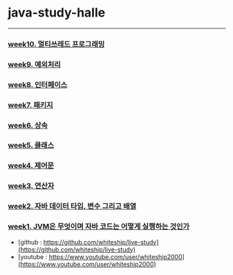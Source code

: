 # java-study-halle

------------

### [week10. 멀티쓰레드 프로그래밍](https://github.com/whdkfhr/java-study-halle/blob/main/week10.md)

### [week9. 예외처리](https://github.com/whdkfhr/java-study-halle/blob/main/week9.md)

### [week8. 인터페이스](https://github.com/whdkfhr/java-study-halle/blob/main/week8.md)

### [week7. 패키지](https://github.com/whdkfhr/java-study-halle/blob/main/week7.md)

### [week6. 상속](https://github.com/whdkfhr/java-study-halle/blob/main/week6.md)

### [week5. 클래스](https://github.com/whdkfhr/java-study-halle/blob/main/week5.md)

### [week4. 제어문](https://github.com/whdkfhr/java-study-halle/edit/main/week4.md)

### [week3. 연산자](https://github.com/whdkfhr/java-study-halle/blob/main/week3.md)

### [week2. 자바 데이터 타입, 변수 그리고 배열](https://github.com/whdkfhr/java-study-halle/blob/main/week2.md)

### [week1. JVM은 무엇이며 자바 코드는 어떻게 실행하는 것인가](https://github.com/whdkfhr/java-study-halle/blob/main/week1.md)


* [github : https://github.com/whiteship/live-study](https://github.com/whiteship/live-study)
* [youtube : https://www.youtube.com/user/whiteship2000](https://www.youtube.com/user/whiteship2000)
